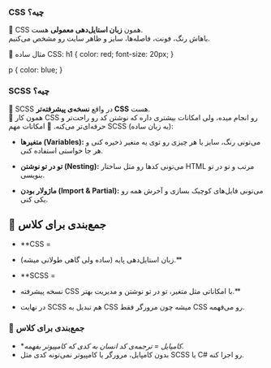 ### CSS چیه؟

🔹 CSS همون **زبان استایل‌دهی معمولی** هست.  
باهاش رنگ، فونت، فاصله‌ها، سایز و ظاهر سایت رو مشخص می‌کنیم.

📌 مثال ساده CSS:
h1 {
  color: red;
  font-size: 20px;
}

p {
  color: blue;
}

### SCSS چیه؟

🔹 SCSS 
در واقع **نسخه‌ی پیشرفته‌تر CSS** هست.  
🔹 همون کار CSS رو انجام میده، ولی امکانات بیشتری داره که نوشتن کد رو راحت‌تر و حرفه‌ای‌تر می‌کنه.
📌 امکانات مهم SCSS (به زبان ساده):
- **متغیرها (Variables):** می‌تونی رنگ، سایز یا هر چیزی رو توی یه متغیر ذخیره کنی و هر جا خواستی استفاده کنی.
    
- **تو در تو نوشتن (Nesting):** می‌تونی کدها رو مثل ساختار HTML مرتب و تو در تو بنویسی.
    
- **ماژولار بودن (Import & Partial):** می‌تونی فایل‌های کوچیک بسازی و آخرش همه رو یکی کنی.

## 📌 جمع‌بندی برای کلاس

- **CSS =
- زبان استایل‌دهی پایه (ساده ولی گاهی طولانی میشه).**
    
- **SCSS =
- نسخه پیشرفته CSS با امکاناتی مثل متغیر، تو در تو نوشتن و مدیریت بهتر.**
    
- در نهایت SCSS هم تبدیل به CSS میشه چون مرورگر فقط CSS رو می‌فهمه.

### 📌 جمع‌بندی برای کلاس

- **کامپایل = ترجمه‌ی کد انسان به کدی که کامپیوتر بفهمه.*
- بدون کامپایل، مرورگر یا کامپیوتر نمی‌تونه کدی مثل SCSS یا C# رو اجرا کنه.